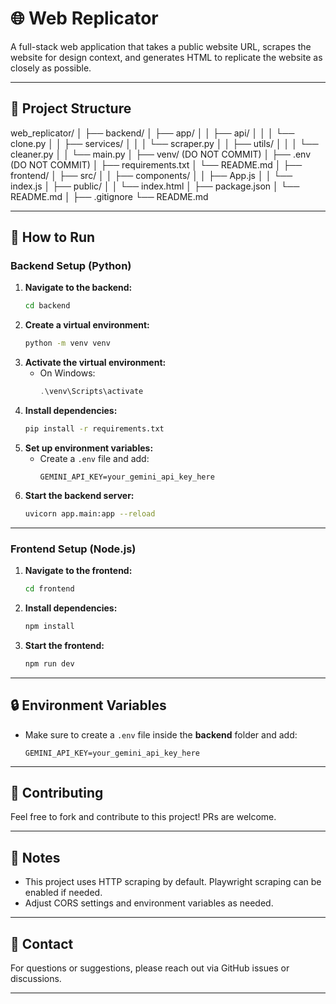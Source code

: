 # 🌐 Web Replicator

A full-stack web application that takes a public website URL, scrapes the website for design context, and generates HTML to replicate the website as closely as possible.

---

## 📁 Project Structure

web_replicator/
│
├── backend/
│   ├── app/
│   │   ├── api/
│   │   │   └── clone.py
│   │   ├── services/
│   │   │   └── scraper.py
│   │   ├── utils/
│   │   │   └── cleaner.py
│   │   └── main.py
│   ├── venv/ (DO NOT COMMIT)
│   ├── .env (DO NOT COMMIT)
│   ├── requirements.txt
│   └── README.md
│
├── frontend/
│   ├── src/
│   │   ├── components/
│   │   ├── App.js
│   │   └── index.js
│   ├── public/
│   │   └── index.html
│   ├── package.json
│   └── README.md
│
├── .gitignore
└── README.md


---

## 🚀 How to Run

### Backend Setup (Python)

1. **Navigate to the backend:**
   ```bash
   cd backend
   ```
2. **Create a virtual environment:**
   ```bash
   python -m venv venv
   ```
3. **Activate the virtual environment:**
   - On Windows:
     ```powershell
     .\venv\Scripts\activate
     ```
4. **Install dependencies:**
   ```bash
   pip install -r requirements.txt
   ```
5. **Set up environment variables:**
   - Create a `.env` file and add:
     ```
     GEMINI_API_KEY=your_gemini_api_key_here
     ```
6. **Start the backend server:**
   ```bash
   uvicorn app.main:app --reload
   ```

---

### Frontend Setup (Node.js)

1. **Navigate to the frontend:**
   ```bash
   cd frontend
   ```
2. **Install dependencies:**
   ```bash
   npm install
   ```
3. **Start the frontend:**
   ```bash
   npm run dev
   ```

---

## 🔒 Environment Variables

- Make sure to create a `.env` file inside the **backend** folder and add:
  ```
  GEMINI_API_KEY=your_gemini_api_key_here
  ```

---

## 🤝 Contributing

Feel free to fork and contribute to this project! PRs are welcome.

---

## 📝 Notes

- This project uses HTTP scraping by default. Playwright scraping can be enabled if needed.
- Adjust CORS settings and environment variables as needed.

---

## 📧 Contact

For questions or suggestions, please reach out via GitHub issues or discussions.

---

